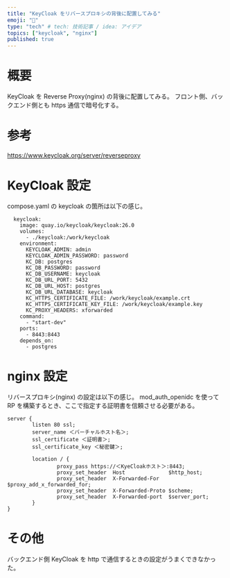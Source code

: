```yaml
---
title: "KeyCloak をリバースプロキシの背後に配置してみる"
emoji: "🧱"
type: "tech" # tech: 技術記事 / idea: アイデア
topics: ["keycloak", "nginx"]
published: true
---
```


# 概要

KeyCloak を Reverse Proxy(nginx) の背後に配置してみる。
フロント側、バックエンド側とも https 通信で暗号化する。

# 参考

https://www.keycloak.org/server/reverseproxy

# KeyCloak 設定

compose.yaml の keycloak の箇所は以下の感じ。

```
  keycloak:
    image: quay.io/keycloak/keycloak:26.0
    volumes:
      - ./keycloak:/work/keycloak
    environment:
      KEYCLOAK_ADMIN: admin
      KEYCLOAK_ADMIN_PASSWORD: password
      KC_DB: postgres
      KC_DB_PASSWORD: password
      KC_DB_USERNAME: keycloak
      KC_DB_URL_PORT: 5432
      KC_DB_URL_HOST: postgres
      KC_DB_URL_DATABASE: keycloak
      KC_HTTPS_CERTIFICATE_FILE: /work/keycloak/example.crt
      KC_HTTPS_CERTIFICATE_KEY_FILE: /work/keycloak/example.key
      KC_PROXY_HEADERS: xforwarded
    command:
      - "start-dev"
    ports:
      - 8443:8443
    depends_on:
      - postgres
```

# nginx 設定

リバースプロキシ(nginx) の設定は以下の感じ。
mod_auth_openidc を使って RP を構築するとき、ここで指定する証明書を信頼させる必要がある。

```
server {
        listen 80 ssl;
        server_name ＜バーチャルホスト名＞;
        ssl_certificate ＜証明書＞;
        ssl_certificate_key ＜秘密鍵＞;

        location / {
                proxy_pass https://＜KyeCloakホスト＞:8443;
                proxy_set_header  Host              $http_host;
                proxy_set_header  X-Forwarded-For   $proxy_add_x_forwarded_for;
                proxy_set_header  X-Forwarded-Proto $scheme;
                proxy_set_header  X-Forwarded-port  $server_port;
        }
}
```

# その他

バックエンド側 KeyCloak を http で通信するときの設定がうまくできなかった。
